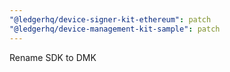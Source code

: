 ```yaml
---
"@ledgerhq/device-signer-kit-ethereum": patch
"@ledgerhq/device-management-kit-sample": patch
---
```


Rename SDK to DMK

